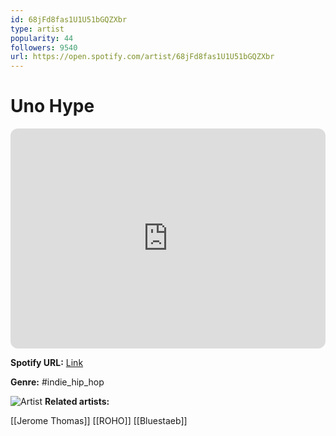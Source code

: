 ```yaml
---
id: 68jFd8fas1U1U51bGQZXbr
type: artist
popularity: 44
followers: 9540
url: https://open.spotify.com/artist/68jFd8fas1U1U51bGQZXbr
---
```

# Uno Hype

<iframe style="border-radius:12px" src="https://open.spotify.com/embed/artist/68jFd8fas1U1U51bGQZXbr" width="100%" height="352" frameBorder="0" allowfullscreen="" allow="autoplay; clipboard-write; encrypted-media; fullscreen; picture-in-picture" loading="lazy"></iframe>

**Spotify URL:** [Link](https://open.spotify.com/artist/68jFd8fas1U1U51bGQZXbr)

**Genre:**  #indie_hip_hop

![Artist](https://i.scdn.co/image/ab6761610000e5eb2463d82e669f34c03eee13df)
**Related artists:**

[[Jerome Thomas]]
[[ROHO]]
[[Bluestaeb]]
